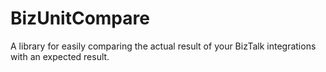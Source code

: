 BizUnitCompare
==============

A library for easily comparing the actual result of your BizTalk integrations with an expected result.